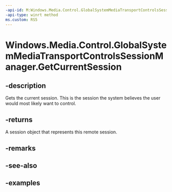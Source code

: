 ```yaml
---
-api-id: M:Windows.Media.Control.GlobalSystemMediaTransportControlsSessionManager.GetCurrentSession
-api-type: winrt method
ms.custom: RS5
---
```


<!-- Method syntax.
public GlobalSystemMediaTransportControlsSession GlobalSystemMediaTransportControlsSessionManager.GetCurrentSession()
-->

# Windows.Media.Control.GlobalSystemMediaTransportControlsSessionManager.GetCurrentSession

## -description
Gets the current session. This is the session the system believes the user would most likely want to control. 

## -returns
A session object that represents this remote session.

## -remarks

## -see-also

## -examples

